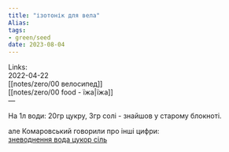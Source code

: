 ```yaml
---
title: "ізотонік для вела"
Alias: 
tags:
- green/seed
date: 2023-08-04
---
```

Links:  
2022-04-22  
[[notes/zero/00 велосипед]]  
[[notes/zero/00 food - їжа|їжа]]  
— 

На 1л води: 20гр цукру, 3гр солі - знайшов у старому блокноті.


але Комаровський говорили про інші цифри:  
[зневоднення вода цукор сіль](notes/зневоднення%20вода%20цукор%20сіль.md)
